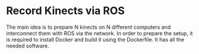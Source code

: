 # Record Kinects via ROS

The main idea is to prepare N kinects on N different computers and interconnect them with ROS via the network.  In order to prepare the setup, it is required to install Docker and build it using the Dockerfile. It has all the needed software. 




